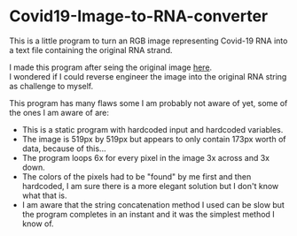 # Covid19-Image-to-RNA-converter
This is a little program to turn an RGB image representing Covid-19 RNA into a text file containing the original RNA strand.

I made this program after seing the original image [here](https://www.reddit.com/r/dataisbeautiful/comments/mg1cxr/oc_entire_genome_of_covid_virus_sarscov2/).  
I wondered if I could reverse engineer the image into the original RNA string as challenge to myself.

This program has many flaws some I am probably not aware of yet, some of the ones I am aware of are:

* This is a static program with hardcoded input and hardcoded variables.
* The image is 519px by 519px but appears to only contain 173px worth of data, because of this...
* The program loops 6x for every pixel in the image 3x across and 3x down.
* The colors of the pixels had to be "found" by me first and then hardcoded, I am sure there is a more elegant solution but I don't know what that is.
* I am aware that the string concatenation method I used can be slow but the program completes in an instant and it was the simplest method I know of.
